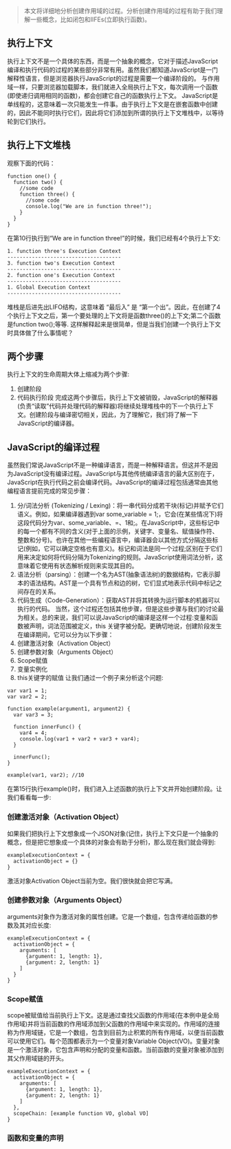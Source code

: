 > 本文将详细地分析创建作用域的过程。分析创建作用域的过程有助于我们理解一些概念，比如闭包和IIFEs(立即执行函数)。
## 执行上下文
执行上下文不是一个具体的东西，而是一个抽象的概念，它对于描述JavaScript编译和执行代码的过程的某些部分非常有用。虽然我们都知道JavaScript是一门解释性语言，但是浏览器执行JavaScript的过程是需要一个编译阶段的。
与作用域一样，只要浏览器加载脚本，我们就进入全局执行上下文，每次调用一个函数(即使递归调用相同的函数)，都会创建它自己的函数执行上下文。
JavaScript是单线程的，这意味着一次只能发生一件事。由于执行上下文是在嵌套函数中创建的，因此不能同时执行它们，因此将它们添加到所谓的执行上下文堆栈中，以等待轮到它们执行。
## 执行上下文堆栈
观察下面的代码：
```
function one() {
  function two() {
    //some code
    function three() {
      //some code
      console.log("We are in function three!");
    }
  }
}
```
在第10行执行到“We are in function three!”的时候，我们已经有4个执行上下文:
```
1. function three's Execution Context
-------------------------------------
3. function two's Execution Context
-------------------------------------
2. function one's Execution Context
-------------------------------------
1. Global Execution Context
-------------------------------------
```
堆栈是后进先出LIFO结构，这意味着 “最后入” 是 “第一个出”。因此，在创建了4个执行上下文之后，第一个要处理的上下文将是函数three()的上下文;第二个函数是function two();等等.
这样解释起来是很简单，但是当我们创建一个执行上下文时具体做了什么事情呢？
## 两个步骤
执行上下文的生命周期大体上缩减为两个步骤:
1. 创建阶段
2. 代码执行阶段
完成这两个步骤后，执行上下文被销毁，JavaScript的解释器(负责“读取”代码并处理代码的解释器)将继续处理堆栈中的下一个执行上下文。创建阶段与编译密切相关，因此，为了理解它，我们将了解一下JavaScript的编译器。
## JavaScript的编译过程
虽然我们常说JavaScript不是一种编译语言，而是一种解释语言。但这并不是因为JavaScript没有编译过程。JavaScript与其他传统编译语言的最大区别在于，JavaScript在执行代码之前会编译代码。JavaScript的编译过程包括通常由其他编程语言提前完成的常见步骤：
1. 分/词法分析 (Tokenizing / Lexing)：将一串代码分成若干块(标记)并赋予它们语义。例如，如果编译器遇到var some_variable = 1;，它会(在某些情况下)将这段代码分为var、some_variable、=、1和;。在JavaScript中，这些标记中的每一个都有不同的含义(对于上面的示例，关键字、变量名、赋值操作符、整数和分号)。也许在其他一些编程语言中，编译器会以其他方式分隔这些标记(例如，它可以确定空格也有意义)。标记和词法是同一个过程;区别在于它们用来决定如何将代码分隔为Tokenizing的规则。JavaScript使用词法分析，这意味着它使用有状态解析规则来实现其目的。
2. 语法分析（parsing）：创建一个名为AST(抽象语法树)的数据结构，它表示脚本的语法结构。AST是一个具有节点和边的树，它们显式地表示代码中标记之间存在的关系。
3. 代码生成（Code-Generation）：获取AST并将其转换为运行脚本的机器可以执行的代码。
当然，这个过程还包括其他步骤，但是这些步骤与我们的讨论最为相关。总的来说，我们可以说JavaScript的编译是这样一个过程:变量和函数被声明，词法范围被定义，this 关键字被分配。更确切地说，创建阶段发生在编译期间，它可以分为以下步骤：
1. 创建激活对象（Activation Object）
2. 创建参数对象（Arguments Object）
3. Scope赋值
4. 变量实例化
5. this关键字的赋值
让我们通过一个例子来分析这个问题:
```
var var1 = 1;
var var2 = 2;
 
function example(argument1, argument2) {
  var var3 = 3;
  
  function innerFunc() {
    var4 = 4;
    console.log(var1 + var2 + var3 + var4);
  }
  
  innerFunc();    
}
 
example(var1, var2); //10
```
在第15行执行example()时，我们进入上述函数的执行上下文并开始创建阶段。让我们看看每一步:
### 创建激活对象（Activation Object）
如果我们把执行上下文想象成一个JSON对象(记住，执行上下文只是一个抽象的概念，但是把它想象成一个具体的对象会有助于分析)，那么现在我们就会得到:
```
exampleExecutionContext = {
  activationObject = {}   
}
```
激活对象Activation Object当前为空。我们很快就会把它写满。
### 创建参数对象（Arguments Object）
arguments对象作为激活对象的属性创建。它是一个数组，包含传递给函数的参数及其对应长度:
```
exampleExecutionContext = {
  activationObject = {
    arguments: [
      {argument: 1, length: 1},
      {argument: 2, length: 1}
    ]
  }   
}
```
### Scope赋值
scope被赋值给当前执行上下文。这是通过查找父函数的作用域(在本例中是全局作用域)并将当前函数的作用域添加到父函数的作用域中来实现的。作用域的连接称为作用域链，它是一个数组，包含到目前为止积累的所有作用域，以便当前函数可以使用它们。每个范围都表示为一个变量对象Variable Object(VO)。变量对象是一个激活对象，它包含声明和分配的变量和函数。当前函数的变量对象被添加到其父作用域链的开头。
```
exampleExecutionContext = {
  activationObject = {
    arguments: [
      {argument: 1, length: 1},
      {argument: 2, length: 1}
    ]
  },
  scopeChain: [example function VO, global VO]
}
```
### 函数和变量的声明
